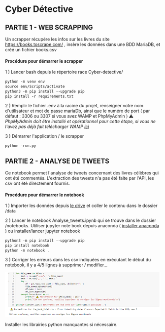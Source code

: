 # Cyber Détective

## PARTIE 1 - WEB SCRAPPING 

Un scrapper récupère les infos sur les livres du site https://books.toscrape.com/ , insère les données dans une BDD MariaDB, et créé un fichier books.csv

#### Procédure pour démarrer le scrapper

1 ) Lancer bash depuis le répertoire race Cyber-detective/

```
python -m venv env
source env/Scripts/activate
python3 -m pip install --upgrade pip
pip install -r requirements.txt
```
  

2 ) Remplir le fichier .env à la racine du projet, renseigner votre nom d'utilisateur et mot de passe mariaDb, ainsi que le numéro de port ( par défaut : 3306 ou 3307 si vous avez WAMP et PhpMyAdmin )
⚠️ *PhpMyAdmin doit être installé et opérationnel pour cette étape, si vous ne l'avez pas déjà fait télécharger WAMP [ici](https://www.wampserver.com/)*


3 ) Démarrer l'application / le scrapper
```
python -run.py
```

## PARTIE 2 - ANALYSE DE TWEETS

Ce notebook permet l'analyse de tweets concernant des livres célèbres qui ont été commentés. 
L'extraction des tweets n'a pas été faite par l'API, les csv ont été directement fournis.

#### Procédure pour démarrer le notebook

1 ) Importer les données depuis [le drive](https://drive.google.com/drive/folders/1JVQ83p1c4PQpGrMWYoHkIt6lXI_pe2Co) et coller le contenu dans le dossier /data

2 ) Lancer le notebook Analyse_tweets.ipynb qui se trouve dans le dossier /notebooks. Utiliser jupyter note book depuis anaconda ( [installer anaconda](https://www.anaconda.com/products/distribution) ) ou installer/lancer jupyter notebook
```
python3 -m pip install --upgrade pip
pip install notebook
python -m notebook .
```

3 ) Corriger les erreurs dans les csv indiquées en exécutant le début du notebook, il y a 4/5 lignes à supprimer / modifier...

![img notebook][img]

[img]: notebooks/parseerror.PNG "Logo Title Text 2"

Installer les librairies python manquantes si nécessaire.
